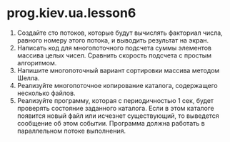 # prog.kiev.ua.lesson6

1) Создайте сто потоков, которые будут вычислять факториал
числа, равного номеру этого потока, и выводить результат на
экран.
2) Написать код для многопоточного подсчета суммы элементов
массива целых чисел. Сравнить скорость подсчета с простым
алгоритмом.
3) Напишите многопоточный вариант сортировки массива
методом Шелла.
4) Реализуйте многопоточное копирование каталога,
содержащего несколько файлов.
5) Реализуйте программу, которая с периодичностью 1 сек,
будет проверять состояние заданного каталога. Если в этом
каталоге появится новый файл или исчезнет существующий,
то выведется сообщение об этом событии. Программа
должна работать в параллельном потоке выполнения.
